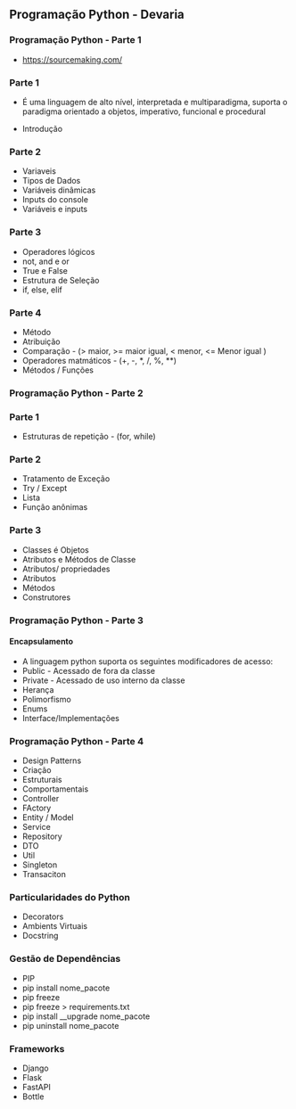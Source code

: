 ## Programação Python - Devaria
### Programação Python - Parte 1
- https://sourcemaking.com/
### Parte 1
- É uma linguagem de alto nível, interpretada e
multiparadigma, suporta o paradigma orientado a
objetos, imperativo, funcional e procedural

- Introdução
### Parte 2
- Variaveis
- Tipos de Dados
- Variáveis dinâmicas
- Inputs do console
- Variáveis e inputs

### Parte 3
- Operadores lógicos
- not, and e or
- True e False
- Estrutura de Seleção
- if, else, elif

### Parte 4
- Método
- Atribuição
- Comparação - (> maior, >= maior igual, < menor, <= Menor igual )
- Operadores matmáticos - (+, -, *, /, %, **)
- Métodos / Funções

### Programação Python - Parte 2
### Parte 1
- Estruturas de repetição - (for, while)

### Parte 2
- Tratamento de Exceção
- Try / Except
- Lista
- Função anônimas

### Parte 3
- Classes é Objetos
- Atributos e Métodos de Classe
- Atributos/ propriedades
- Atributos
- Métodos
- Construtores

### Programação Python - Parte 3
#### Encapsulamento 
- A linguagem python suporta os seguintes modificadores de acesso:
- Public - Acessado de fora da classe
- Private - Acessado de uso interno da classe 
- Herança
- Polimorfismo
- Enums
- Interface/Implementações

### Programação Python - Parte 4
- Design Patterns
- Criação
- Estruturais
- Comportamentais
- Controller
- FActory
- Entity / Model
- Service
- Repository
- DTO
- Util
- Singleton
- Transaciton

### Particularidades do Python
- Decorators
- Ambients Virtuais
- Docstring

### Gestão de Dependências
- PIP
- pip install nome_pacote
- pip freeze
- pip freeze > requirements.txt
- pip install __upgrade nome_pacote
- pip uninstall nome_pacote

### Frameworks
- Django
- Flask
- FastAPI
- Bottle


